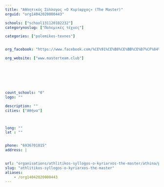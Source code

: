 ```yaml
---
title: "Αθλητικός Σύλλογος «Ο Κυρίαρχος» (Τhe Master)"
orguid: "org14042020000443"

schools: ["school131120182232"]
categorynoslug: ["Πολεμικές τέχνες"]

categories: ["polemikes-texnes"]


org_facebook: "https://www.facebook.com/%CE%91%CE%B8%CE%BB%CE%B7%CF%84%CE%B9%CE%BA%CF%8C%CF%82-%CE%A3%CF%8D%CE%BB%CE%BB%CE%BF%CE%B3%CE%BF%CF%82-%CE%9F-%CE%9A%CF%85%CF%81%CE%AF%CE%B1%CF%81%CF%87%CE%BF%CF%82-%CE%A4he-Master--1035033113282989/"

org_website: ["www.masterteam.club"]







count_schools: "0"
logo: ""

description: ""
cities: ["Αθήνα"]



long: ""
lat : ""


phone: "6936701015"
address: |
    

url: "organisations/athlitikos-syllogos-o-kyriarxos-the-master/athina/polemikes-texnes"
slug: "athlitikos-syllogos-o-kyriarxos-the-master"
aliases:
    - /org14042020000443
---
```



